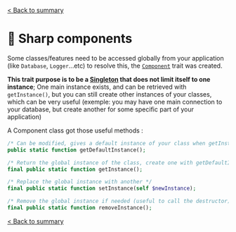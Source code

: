 [< Back to summary](../home.md)

# 🧩 Sharp components

Some classes/features need to be accessed globally from your application (like `Database`, `Logger`...etc)
to resolve this, the [`Component`](../../Classes/Core/Component.php) trait was created.

**This trait purpose is to be a [Singleton](https://en.wikipedia.org/wiki/Singleton_pattern) that
does not limit itself to one instance**; One main instance exists, and can be retrieved with `getInstance()`,
but you can still create other instances of your classes, which can be very useful
(exemple: you may have one main connection to your database, but create another for some specific part of your application)

A Component class got those useful methods :
```php
/* Can be modified, gives a default instance of your class when getInstance is called the first time */
public static function getDefaultInstance();

/* Return the global instance of the class, create one with getDefaultInstance if needed */
final public static function getInstance();

/* Replace the global instance with another */
final public static function setInstance(self $newInstance);

/* Remove the global instance if needed (useful to call the destructor) */
final public static function removeInstance();
```


[< Back to summary](../home.md)